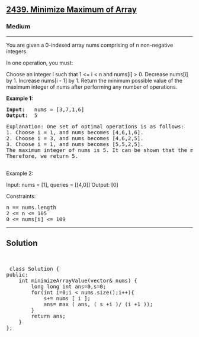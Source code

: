 
<h2><a href="https://leetcode.com/problems/minimize-maximum-of-array/description/">2439. Minimize Maximum of Array</a></h2>
<h3>Medium</h3>
<hr>
<div><p>
You are given a 0-indexed array nums comprising of n non-negative integers.

In one operation, you must:

Choose an integer i such that 1 <= i < n and nums[i] > 0.
Decrease nums[i] by 1.
Increase nums[i - 1] by 1.
Return the minimum possible value of the maximum integer of nums after performing any number of operations.
</p>


<p><strong>Example 1:</strong></p>
<pre><strong>Input:</strong>   nums = [3,7,1,6]
<strong>Output:</strong>  5
</pre>
<pre>
Explanation: One set of optimal operations is as follows:
1. Choose i = 1, and nums becomes [4,6,1,6].
2. Choose i = 3, and nums becomes [4,6,2,5].
3. Choose i = 1, and nums becomes [5,5,2,5].
The maximum integer of nums is 5. It can be shown that the maximum number cannot be less than 5.
Therefore, we return 5.
  </pre>
  
Example 2:

Input: nums = [1], queries = [[4,0]]
Output: [0]
 

Constraints:
<pre>
n == nums.length
2 <= n <= 105
0 <= nums[i] <= 109
</pre>
<hr>
 <h2><strong><b>Solution</b></strong></h2>
 <br>
 <pre>
 class Solution {
public:
    int minimizeArrayValue(vector<int>& nums) {
        long long int ans=0,s=0;
        for(int i=0;i < nums.size();i++){
            s+= nums [ i ];
            ans= max ( ans, ( s +i )/ (i +1 ));
        }
        return ans;
    }
};   
 </pre>

